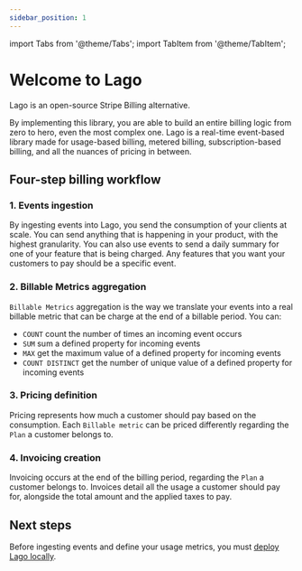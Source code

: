 ```yaml
---
sidebar_position: 1
---
```


import Tabs from '@theme/Tabs';
import TabItem from '@theme/TabItem';


# Welcome to Lago
Lago is an open-source Stripe Billing alternative. 

By implementing this library, you are able to build an entire billing logic from zero to hero, even the most complex one. Lago is a real-time event-based library made for usage-based billing, metered billing, subscription-based billing, and all the nuances of pricing in between.

## Four-step billing workflow

### 1. Events ingestion
By ingesting events into Lago, you send the consumption of your clients at scale. You can send anything that is happening in your product, with the highest granularity. You can also use events to send a daily summary for one of your feature that is being charged. Any features that you want your customers to pay should be a specific event.

### 2. Billable Metrics aggregation
``Billable Metrics`` aggregation is the way we translate your events into a real billable metric that can be charge at the end of a billable period. You can:
- ``COUNT`` count the number of times an incoming event occurs
- ``SUM`` sum a defined property for incoming events
- ``MAX`` get the maximum value of a defined property for incoming events
- ``COUNT DISTINCT`` get the number of unique value of a defined property for incoming events

### 3. Pricing definition
Pricing represents how much a customer should pay based on the consumption. Each ``Billable metric`` can be priced differently regarding the ``Plan`` a customer belongs to.

### 4. Invoicing creation
Invoicing occurs at the end of the billing period, regarding the ``Plan`` a customer belongs to. Invoices detail all the usage a customer should pay for, alongside the total amount and the applied taxes to pay.

## Next steps
Before ingesting events and define your usage metrics, you must [deploy Lago locally](../guide/self-hosting/docker). 